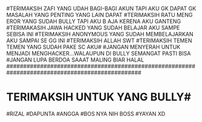 # ##############################################################################################
#TERIMAKSIH ZAFI YANG UDAH BAGI-BAGI AKUN TAPI AKU GK DAPAT GK MASALAH YANG PENTING YANG LAIN DAPAT
#TERIMAKSIH RATU MENG EROR YANG SUDAH BULLY TAPI AKU B AJA KERENA AKU GANTENG
#TERIMAKASIH JAWA HACKED YANG SUDAH BELAJAR AKU SAMPE SEBISA INI
#TERIMAKSIH ANONYMOUS YANG SUDAH MEMBELAJARKAN AKU SAMPAI SE GG INI
#TERIMAKSIH ALLAH SWT
#TERIMAKSIH TEMEN TEMEN YANG SUDAH PAKE SC AKU#
#JANGAN MENYERAH UNTUK MENJADI MENGHACKER...WALAUPUN DI BULLY SEMANGAT PASTI BISA
#JANGAN LUPA BERDOA SAAAT MALING BIAR  HALAL
################################################################################################
#                          TERIMAKSIH UNTUK YANG BULLY#
#RIZAL 
#DAPUNTA 
#ANGGA
#BOS NYA NIH BOSS
#YAYAN XD 
